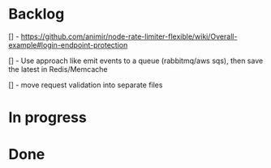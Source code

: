 # Backlog

[] -
https://github.com/animir/node-rate-limiter-flexible/wiki/Overall-example#login-endpoint-protection

[] - Use approach like emit events to a queue (rabbitmq/aws sqs), then save the
latest in Redis/Memcache

[] - move request validation into separate files

# In progress

# Done
